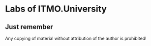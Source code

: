 # Labs of ITMO.University 

## Just remember
Any copying of material without attribution of the author is prohibited!